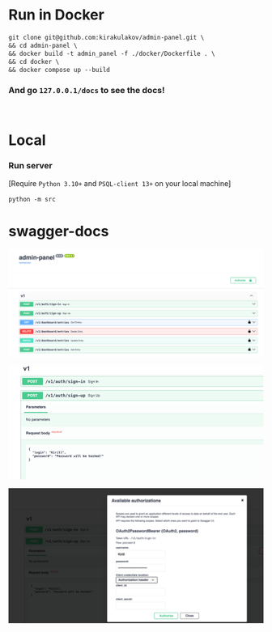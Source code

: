 # Run in Docker
```
git clone git@github.com:kirakulakov/admin-panel.git \
&& cd admin-panel \
&& docker build -t admin_panel -f ./docker/Dockerfile . \
&& cd docker \
&& docker compose up --build
```
### And go `127.0.0.1/docs` to see the docs!

<br>


# Local

### Run server
[Require `Python 3.10+` and `PSQL-client 13+` on your local machine]
```
python -m src
```

# swagger-docs

![openapi-docs](./doc/images/swagger_apis.png)

![openapi-docs](./doc/images/swagger_password_hash.png)

![openapi-docs](./doc/images/swagger_auth.png)
